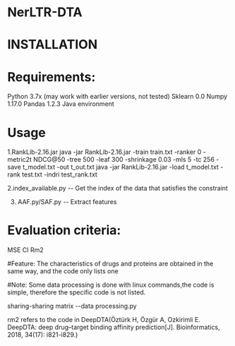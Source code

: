 # NerLTR-DTA
# INSTALLATION

# Requirements:
Python 3.7x (may work with earlier versions, not tested)
Sklearn 0.0
Numpy 1.17.0
Pandas  1.2.3
Java environment


# Usage
1.RankLib-2.16.jar
java -jar RankLib-2.16.jar -train train.txt 
                           -ranker 0 
                           -metric2t NDCG@50
                           -tree 500
                           -leaf 300
                           -shrinkage 0.03
                           -mls 5
                           -tc 256
                           -save t_model.txt
                           -out t_out.txt
java -jar RankLib-2.16.jar -load t_model.txt -rank test.txt -indri test_rank.txt

2.index_available.py -- Get the index of the data that satisfies the constraint

3. AAF.py/SAF.py -- Extract features


# Evaluation criteria:
MSE
CI
Rm2


#Feature:
The characteristics of drugs and proteins are obtained in the same way, and the code only lists one

#Note:
Some data processing is done with linux commands,the code is simple, therefore the specific code is not listed.

sharing-sharing matrix --data processing.py

rm2 refers to the code in DeepDTA(Öztürk H, Özgür A, Ozkirimli E. DeepDTA: deep drug–target binding affinity prediction[J]. Bioinformatics, 2018, 34(17): i821-i829.)
